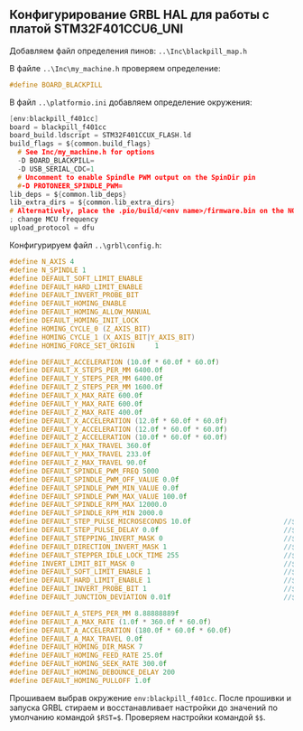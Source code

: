 ## Конфигурирование GRBL HAL для работы с платой STM32F401CCU6_UNI

Добавляем файл определения пинов: `..\Inc\blackpill_map.h`

В файлe `..\Inc\my_machine.h` проверяем определение:

```C
#define BOARD_BLACKPILL
```

В файл `..\platformio.ini` добавляем определение окружения:

```C
[env:blackpill_f401cc]
board = blackpill_f401cc
board_build.ldscript = STM32F401CCUX_FLASH.ld
build_flags = ${common.build_flags}
  # See Inc/my_machine.h for options
  -D BOARD_BLACKPILL=
  -D USB_SERIAL_CDC=1 
  # Uncomment to enable Spindle PWM output on the SpinDir pin
  #-D PROTONEER_SPINDLE_PWM=
lib_deps = ${common.lib_deps}
lib_extra_dirs = ${common.lib_extra_dirs}
# Alternatively, place the .pio/build/<env name>/firmware.bin on the NODE_F4xxRE drive
; change MCU frequency
upload_protocol = dfu 
```

Конфигурируем файл `..\grbl\config.h`:

```C
#define N_AXIS 4
#define N_SPINDLE 1
#define DEFAULT_SOFT_LIMIT_ENABLE
#define DEFAULT_HARD_LIMIT_ENABLE
#define DEFAULT_INVERT_PROBE_BIT
#define DEFAULT_HOMING_ENABLE
#define DEFAULT_HOMING_ALLOW_MANUAL
#define DEFAULT_HOMING_INIT_LOCK
#define HOMING_CYCLE_0 (Z_AXIS_BIT)
#define HOMING_CYCLE_1 (X_AXIS_BIT|Y_AXIS_BIT)
#define HOMING_FORCE_SET_ORIGIN     1

#define DEFAULT_ACCELERATION (10.0f * 60.0f * 60.0f)
#define DEFAULT_X_STEPS_PER_MM 6400.0f
#define DEFAULT_Y_STEPS_PER_MM 6400.0f
#define DEFAULT_Z_STEPS_PER_MM 1600.0f
#define DEFAULT_X_MAX_RATE 600.0f
#define DEFAULT_Y_MAX_RATE 600.0f
#define DEFAULT_Z_MAX_RATE 400.0f
#define DEFAULT_X_ACCELERATION (12.0f * 60.0f * 60.0f)
#define DEFAULT_Y_ACCELERATION (12.0f * 60.0f * 60.0f)
#define DEFAULT_Z_ACCELERATION (10.0f * 60.0f * 60.0f)
#define DEFAULT_X_MAX_TRAVEL 360.0f
#define DEFAULT_Y_MAX_TRAVEL 233.0f
#define DEFAULT_Z_MAX_TRAVEL 90.0f
#define DEFAULT_SPINDLE_PWM_FREQ 5000
#define DEFAULT_SPINDLE_PWM_OFF_VALUE 0.0f
#define DEFAULT_SPINDLE_PWM_MIN_VALUE 0.0f
#define DEFAULT_SPINDLE_PWM_MAX_VALUE 100.0f
#define DEFAULT_SPINDLE_RPM_MAX 12000.0
#define DEFAULT_SPINDLE_RPM_MIN 2000.0
#define DEFAULT_STEP_PULSE_MICROSECONDS 10.0f                       //$0
#define DEFAULT_STEP_PULSE_DELAY 0.0f                               //$29
#define DEFAULT_STEPPING_INVERT_MASK 0                              //$2
#define DEFAULT_DIRECTION_INVERT_MASK 1                             //$3
#define DEFAULT_STEPPER_IDLE_LOCK_TIME 255                          //$1
#define INVERT_LIMIT_BIT_MASK 0                                     //$5
#define DEFAULT_SOFT_LIMIT_ENABLE 1                                 //$20
#define DEFAULT_HARD_LIMIT_ENABLE 1                                 //$21
#define DEFAULT_INVERT_PROBE_BIT 1                                  //$6
#define DEFAULT_JUNCTION_DEVIATION 0.01f                            //$11

#define DEFAULT_A_STEPS_PER_MM 8.88888889f
#define DEFAULT_A_MAX_RATE (1.0f * 360.0f * 60.0f)
#define DEFAULT_A_ACCELERATION (180.0f * 60.0f * 60.0f)
#define DEFAULT_A_MAX_TRAVEL 0.0f
#define DEFAULT_HOMING_DIR_MASK 7
#define DEFAULT_HOMING_FEED_RATE 25.0f
#define DEFAULT_HOMING_SEEK_RATE 300.0f
#define DEFAULT_HOMING_DEBOUNCE_DELAY 200
#define DEFAULT_HOMING_PULLOFF 1.0f
```

Прошиваем выбрав окружение `env:blackpill_f401cc`. 
После прошивки и запуска GRBL стираем и восстанавливает настройки до значений по умолчанию командой `$RST=$`.
Проверяем настройки командой `$$`.
